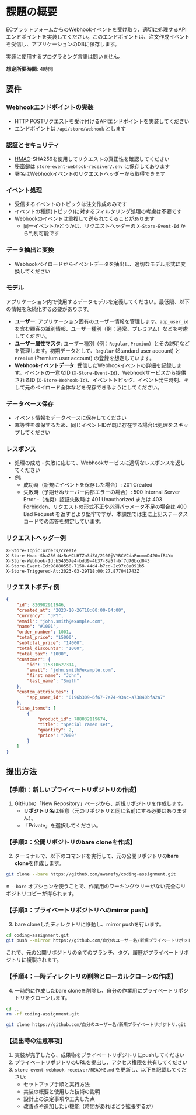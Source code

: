 # 課題の概要

ECプラットフォームからのWebhookイベントを受け取り、適切に処理するAPIエンドポイントを実装してください。このエンドポイントは、注文作成イベントを受信し、アプリケーションのDBに保存します。

実装に使用するプログラミング言語は問いません。

**想定所要時間**: 4時間

## 要件

### Webhookエンドポイントの実装
- HTTP POSTリクエストを受け付けるAPIエンドポイントを実装してください
- エンドポイントは `/api/store/webhook` とします

### 認証とセキュリティ
- [HMAC](https://datatracker.ietf.org/doc/html/rfc2104)-SHA256を使用してリクエストの真正性を確認してください
- 秘密鍵は `store-event-webhook-receiver/.env` に保存してあります
- 署名はWebhookイベントのリクエストヘッダーから取得できます

### イベント処理
- 受信するイベントのトピックは注文作成のみです
- イベントの種類(トピック)に対するフィルタリング処理の考慮は不要です
- Webhookのイベントは重複して送られてくることがあります
  - 同一イベントかどうかは、リクエストヘッダーの `X-Store-Event-Id` から判別可能です

### データ抽出と変換
- Webhookペイロードからイベントデータを抽出し、適切なモデル形式に変換してください

### モデル
アプリケーション内で使用するデータモデルを定義してください。最低限、以下の情報を永続化する必要があります。

- **ユーザー**: アプリケーション固有のユーザー情報を管理します。`app_user_id` を含む顧客の識別情報、ユーザー種別（例：通常、プレミアム）などを考慮してください。
- **ユーザー属性マスタ**: ユーザー種別（例：`Regular`, `Premium`）とその説明などを管理します。初期データとして、`Regular` (Standard user account) と `Premium` (Premium user account) の登録を想定しています。
- **Webhookイベントデータ**: 受信したWebhookイベントの詳細を記録します。イベントの一意なID (`X-Store-Event-Id`)、Webhookサービスから提供されるID (`X-Store-Webhook-Id`)、イベントトピック、イベント発生時刻、そして元のペイロード全体などを保存できるようにしてください。

### データベース保存
- イベント情報をデータベースに保存してください
- 冪等性を確保するため、同じイベントIDが既に存在する場合は処理をスキップしてください

### レスポンス
- 処理の成功・失敗に応じて、Webhookサービスに適切なレスポンスを返してください
- 例:
  - 成功時（新規にイベントを保存した場合）: 201 Created
  - 失敗時（予期せぬサーバー内部エラーの場合）: 500 Internal Server Error
   -（推奨）認証失敗時は 401 Unauthorized または 403 Forbidden、リクエストの形式不正や必須パラメータ不足の場合は 400 Bad Request を返すとより堅牢ですが、本課題では主に上記ステータスコードでの応答を想定しています。

### リクエストヘッダー例
```
X-Store-Topic:orders/create
X-Store-Hmac-Sha256:NzRuMCLHTZn3dZA/2100jVYRCVCdaPoommD420mfB4Y=
X-Store-Webhook-Id:b54557e4-bdd9-4b37-8a5f-bf7d70bcd043
X-Store-Event-Id:98880550-7158-44d4-b7cd-2c97c8a091b5
X-Store-Triggered-At:2023-03-29T18:00:27.877041743Z
```

### リクエストボディ例
```json
{
    "id": 820982911946,
    "created_at": "2023-10-26T10:00:00-04:00",
    "currency": "JPY",
    "email": "john.smith@example.com",
    "name": "#1001",
    "order_number": 1001,
    "total_price": "15000",
    "subtotal_price": "14000",
    "total_discounts": "1000",
    "total_tax": "1000",
    "customer": {
        "id": 115310627314,
        "email": "john.smith@example.com",
        "first_name": "John",
        "last_name": "Smith"
    },
    "custom_attributes": {
        "app_user_id": "0196b309-6f67-7a74-93ac-a73840bfa2a7"
    },
    "line_items": [
        {
            "product_id": 788032119674,
            "title": "Special ramen set",
            "quantity": 2,
            "price": "7000"
        }
    ]
}
```

## 提出方法

### 【手順1：新しいプライベートリポジトリの作成】

1. GitHubの「New Repository」ページから、新規リポジトリを作成します。
   - **リポジトリ名**は任意（元のリポジトリと同じ名前にする必要はありません）。
   - 「Private」を選択してください。

### 【手順2：公開リポジトリのbare cloneを作成】

2. ターミナルで、以下のコマンドを実行して、元の公開リポジトリの**bare clone**を作成します。

```bash
git clone --bare https://github.com/awarefy/coding-assignment.git
```

※ `--bare` オプションを使うことで、作業用のワーキングツリーがない完全なリポジトリコピーが得られます。

### 【手順3：プライベートリポジトリへのmirror push】

3. bare cloneしたディレクトリに移動し、mirror pushを行います。

```bash
cd coding-assignment.git
git push --mirror https://github.com/自分のユーザー名/新規プライベートリポジトリ.git
```

これで、元の公開リポジトリの全てのブランチ、タグ、履歴がプライベートリポジトリに複製されます。

### 【手順4：一時ディレクトリの削除とローカルクローンの作成】

4. 一時的に作成したbare cloneを削除し、自分の作業用にプライベートリポジトリをクローンします。

```bash
cd ..
rm -rf coding-assignment.git

git clone https://github.com/自分のユーザー名/新規プライベートリポジトリ.git
```

### 【提出時の注意事項】

1. 実装が完了したら、成果物をプライベートリポジトリにpushしてください
2. プライベートリポジトリのURLを提出し、アクセス権限を共有してください
3. `store-event-webhook-receiver/README.md` を更新し、以下を記載してください:
   - セットアップ手順と実行方法
   - 実装の概要と使用した技術の説明
   - 設計上の決定事項や工夫した点
   - 改善点や追加したい機能（時間があればどう拡張するか）
